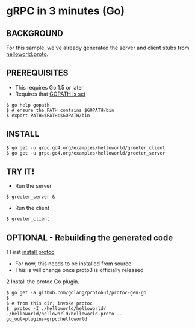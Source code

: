 gRPC in 3 minutes (Go)
======================

BACKGROUND
-------------
For this sample, we've already generated the server and client stubs from [helloworld.proto](helloworld/helloworld/helloworld.proto).

PREREQUISITES
-------------

- This requires Go 1.5 or later
- Requires that [GOPATH is set](https://golang.org/doc/code.html#GOPATH)

```
$ go help gopath
$ # ensure the PATH contains $GOPATH/bin
$ export PATH=$PATH:$GOPATH/bin
```

INSTALL
-------

```
$ go get -u grpc.go4.org/examples/helloworld/greeter_client
$ go get -u grpc.go4.org/examples/helloworld/greeter_server
```

TRY IT!
-------

- Run the server

```
$ greeter_server &
```

- Run the client

```
$ greeter_client
```

OPTIONAL - Rebuilding the generated code
----------------------------------------

1 First [install protoc](https://github.com/google/protobuf/blob/master/README.md)
  - For now, this needs to be installed from source
  - This is will change once proto3 is officially released

2 Install the protoc Go plugin.

```
$ go get -a github.com/golang/protobuf/protoc-gen-go
$
$ # from this dir; invoke protoc
$  protoc -I ./helloworld/helloworld/ ./helloworld/helloworld/helloworld.proto --go_out=plugins=grpc:helloworld
```
